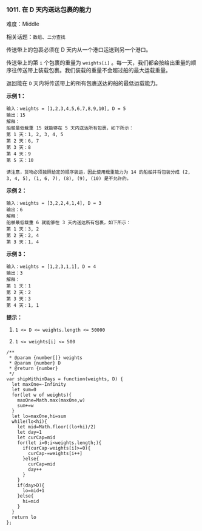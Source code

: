### 1011. 在 D 天内送达包裹的能力

难度：Middle

相关话题：`数组`、`二分查找`

传送带上的包裹必须在 D 天内从一个港口运送到另一个港口。



传送带上的第  `i` 个包裹的重量为 `weights[i]` 。每一天，我们都会按给出重量的顺序往传送带上装载包裹。我们装载的重量不会超过船的最大运载重量。



返回能在  `D`  天内将传送带上的所有包裹送达的船的最低运载能力。







**示例 1：** 



```
输入：weights = [1,2,3,4,5,6,7,8,9,10], D = 5
输出：15
解释：
船舶最低载重 15 就能够在 5 天内送达所有包裹，如下所示：
第 1 天：1, 2, 3, 4, 5
第 2 天：6, 7
第 3 天：8
第 4 天：9
第 5 天：10

请注意，货物必须按照给定的顺序装运，因此使用载重能力为 14 的船舶并将包装分成 (2, 3, 4, 5), (1, 6, 7), (8), (9), (10) 是不允许的。 
```


**示例 2：** 



```
输入：weights = [3,2,2,4,1,4], D = 3
输出：6
解释：
船舶最低载重 6 就能够在 3 天内送达所有包裹，如下所示：
第 1 天：3, 2
第 2 天：2, 4
第 3 天：1, 4
```


**示例 3：** 



```
输入：weights = [1,2,3,1,1], D = 4
输出：3
解释：
第 1 天：1
第 2 天：2
第 3 天：3
第 4 天：1, 1
```






**提示：** 




1.  `1 <= D <= weights.length <= 50000` 

2.  `1 <= weights[i] <= 500` 




```
/**
 * @param {number[]} weights
 * @param {number} D
 * @return {number}
 */
var shipWithinDays = function(weights, D) {
  let maxOne=-Infinity
  let sum=0
  for(let w of weights){
    maxOne=Math.max(maxOne,w)
    sum+=w
  }
  let lo=maxOne,hi=sum
  while(lo<hi){
    let mid=Math.floor((lo+hi)/2)
    let day=1
    let curCap=mid
    for(let i=0;i<weights.length;){
      if(curCap-weights[i]>=0){
        curCap-=weights[i++]
      }else{
        curCap=mid
        day++
      }
    }
    if(day>D){
      lo=mid+1
    }else{
      hi=mid
    }
  }
  return lo
};
```

